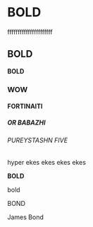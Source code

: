 # **BOLD**

ffffffffffffffffffffff

## **BOLD**

**BOLD**

### WOW

#### FORTINAITI

##### OR BABAZHI

###### PUREYSTASHN FIVE

hyper ekes ekes ekes ekes

**BOLD**

bold

BOND

James Bond
